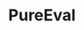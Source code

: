 ---
layout: home

title: PureEval
titleTemplate: A JavaScript Functional Programming Toolset

hero:
  name: PureEval
  text: Functional Programming in JavaScript
  tagline: Elegant functional programming in JavaScript, all ready to go.
  actions:
    - theme: brand
      text: Get Started
      link: /guide/getting-started
    - theme: alt
      text: View on GitHub
      link: https://github.com/PureEval/PureEval
    - theme: alt
      text: API Doc
      link: /api/
    - theme: alt
      text: Blog
      link: /blog/index

features:
  - title: Currying or Partial Evaluation
    details: Support for functions with arbitrary arguments to be curried.
  - title: Everything you need for Functional Programming with JavaScript
    details: PureEval has built-in Monad and Optics components, and unique non-variable binding iterate strategy included.
  - title: Lightweight
    details: PureEval is lightweight and easy to integrate.
---